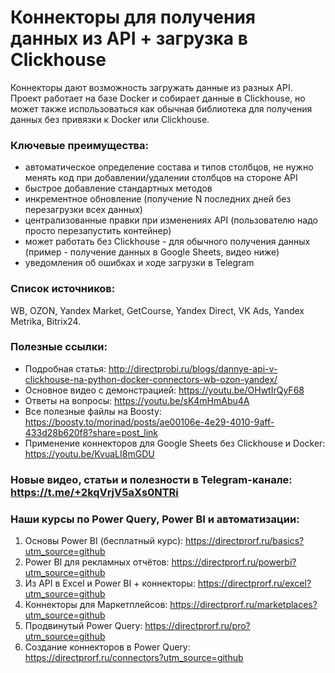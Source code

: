 # Коннекторы для получения данных из API + загрузка в Clickhouse

Коннекторы дают возможность загружать данные из разных API. Проект работает на базе Docker и собирает данные в Clickhouse, но может также использоваться как обычная библиотека для получения данных без привязки к Docker или Clickhouse. 

### Ключевые преимущества:
- автоматическое определение состава и типов столбцов, не нужно менять код при добавлении/удалении столбцов на стороне API
- быстрое добавление стандартных методов
- инкрементное обновление (получение N последних дней без перезагрузки всех данных)
- централизованные правки при изменениях API (пользователю надо просто перезапустить контейнер)
- может работать без Clickhouse - для обычного получения данных (пример - получение данных в Google Sheets, видео ниже)
- уведомления об ошибках и ходе загрузки в Telegram

### Список источников: 
WB, OZON, Yandex Market, GetCourse, Yandex Direct, VK Ads, Yandex Metrika, Bitrix24.

### Полезные ссылки:
- Подробная статья: http://directprobi.ru/blogs/dannye-api-v-clickhouse-na-python-docker-connectors-wb-ozon-yandex/
- Основное видео с демонстрацией: https://youtu.be/OHwtIrQyF68
- Ответы на вопросы: https://youtu.be/sK4mHmAbu4A
- Все полезные файлы на Boosty: https://boosty.to/morinad/posts/ae00106e-4e29-4010-9aff-433d28b620f8?share=post_link
- Применение коннекторов для Google Sheets без Clickhouse и Docker: https://youtu.be/KvuaLI8mGDU

### Новые видео, статьи и полезности в Telegram-канале: https://t.me/+2kqVrjV5aXs0NTRi

### Наши курсы по Power Query, Power BI и автоматизации:
1) Основы Power BI (бесплатный курс): https://directprorf.ru/basics?utm_source=github
2) Power BI для рекламных отчётов: https://directprorf.ru/powerbi?utm_source=github
3) Из API в Excel и Power BI + коннекторы: https://directprorf.ru/excel?utm_source=github
4) Коннекторы для Маркетплейсов: https://directprorf.ru/marketplaces?utm_source=github
5) Продвинутый Power Query: https://directprorf.ru/pro?utm_source=github
6) Создание коннекторов в Power Query: https://directprorf.ru/connectors?utm_source=github

